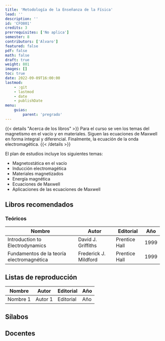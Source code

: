 ```yaml
---
title: 'Metodología de la Enseñanza de la Física'
lead: ''
description: ''
id: 'CFO801'
credits: 3
prerrequisites: ['No aplica']
semester: 8
contributors: ['Alvaro']
featured: false
pdf: false
math: false
draft: true
weight: 801
images: []
toc: true
date: 2022-09-09T16:00:00
lastmod:
    - :git
    - lastmod
    - date
    - publishDate
menu:
    guias:
        parent: 'pregrado'
---
```


{{< details "Acerca de los libros" >}} Para el curso se ven los temas del magnetismo en el vacío y en materiales. Siguen las ecuaciones de Maxwell en forma integral y diferencial. Finalmente, la ecuación de la onda electromagética. {{< /details >}}

El plan de estudios incluye los siguientes temas:

-   Magnetostática en el vacío
-   Inducción electromagética
-   Materiales magnetizados
-   Energía magnética
-   Ecuaciones de Maxwell
-   Aplicaciones de las ecuaciones de Maxwell

## Libros recomendados

### Teóricos

| Nombre | Autor | Editorial | Año |
| --- | --- | --- | --- |
| Introduction to Electrodynamics | David J. Griffiths | Prentice Hall | 1999 |
| Fundamentos de la teoría electromagnética | Frederick J. Mildford | Prentice Hall | 1999 |

## Listas de reproducción

| Nombre   | Autor   | Editorial | Año |
| -------- | ------- | --------- | --- |
| Nombre 1 | Autor 1 | Editorial | Año |

## Sílabos

## Docentes
